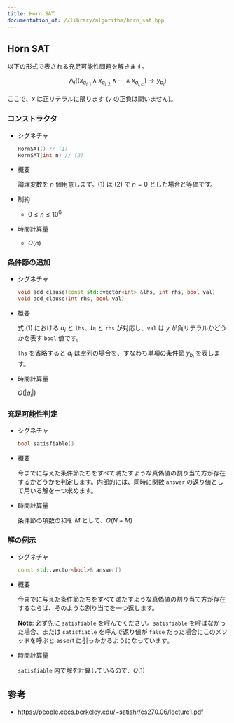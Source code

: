 ```yaml
---
title: Horn SAT
documentation_of: //library/algorithm/horn_sat.hpp
---
```


## Horn SAT

以下の形式で表される充足可能性問題を解きます。

$$
\bigwedge_{i} \left(\left(x_{a_{i,1}}\land x_{a_{i,2}}\land\cdots\land x_{a_{i,c_i}}\right)\to y_{b_i}\right)\tag{1}
$$

ここで、$x$ は正リテラルに限ります ($y$ の正負は問いません)。

### コンストラクタ

- シグネチャ

  ```cpp
  HornSAT() // (1)
  HornSAT(int n) // (2)
  ```

- 概要

  論理変数を $n$ 個用意します。(1) は (2) で $n=0$ とした場合と等価です。

- 制約

  - $0\leq n\leq 10^6$

- 時間計算量

  - $O(n)$

### 条件節の追加

- シグネチャ

  ```cpp
  void add_clause(const std::vector<int> &lhs, int rhs, bool val)
  void add_clause(int rhs, bool val)
  ```

- 概要

  式 $(1)$ における $a_i$ と `lhs`、$b_i$ と `rhs` が対応し、`val` は $y$ が負リテラルかどうかを表す `bool` 値です。

  `lhs` を省略すると $a_i$ は空列の場合を、すなわち単項の条件節 $y_{b_i}$ を表します。

- 時間計算量

  $O(\vert a_i\vert)$

### 充足可能性判定

- シグネチャ

  ```cpp
  bool satisfiable()
  ```

- 概要

  今までに与えた条件節たちをすべて満たすような真偽値の割り当て方が存在するかどうかを判定します。内部的には、同時に関数 `answer` の返り値として用いる解を一つ求めます。

- 時間計算量

  条件節の項数の和を $M$ として、$O(N+M)$

### 解の例示

- シグネチャ

  ```cpp
  const std::vector<bool>& answer()
  ```

- 概要

  今までに与えた条件節たちをすべて満たすような真偽値の割り当て方が存在するならば、そのような割り当てを一つ返します。

  __Note__: 必ず先に `satisfiable` を呼んでください。`satisfiable` を呼ばなかった場合、または `satisfiable` を呼んで返り値が `false` だった場合にこのメソッドを呼ぶと assert に引っかかるようになっています。

- 時間計算量

  `satisfiable` 内で解を計算しているので、$O(1)$
  
## 参考

- https://people.eecs.berkeley.edu/~satishr/cs270.06/lecture1.pdf
